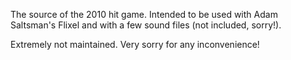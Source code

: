 The source of the 2010 hit game. Intended to be used with Adam Saltsman's Flixel and with a few sound files (not included, sorry!).

Extremely not maintained. Very sorry for any inconvenience!
